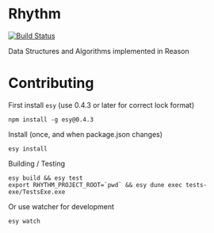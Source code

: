# Rhythm

[![Build Status](https://dev.azure.com/decent-algorithms/rhythm/_apis/build/status/decent-algorithms.rhythm?branchName=master)](https://dev.azure.com/decent-algorithms/rhythm/_build/latest?definitionId=1?branchName=master)

Data Structures and Algorithms implemented in Reason

# Contributing

First install `esy` (use 0.4.3 or later for correct lock format)

```
npm install -g esy@0.4.3
```

Install (once, and when package.json changes)

```
esy install
```

Building / Testing

```
esy build && esy test
export RHYTHM_PROJECT_ROOT=`pwd` && esy dune exec tests-exe/TestsExe.exe
```

Or use watcher for development

```
esy watch
```

